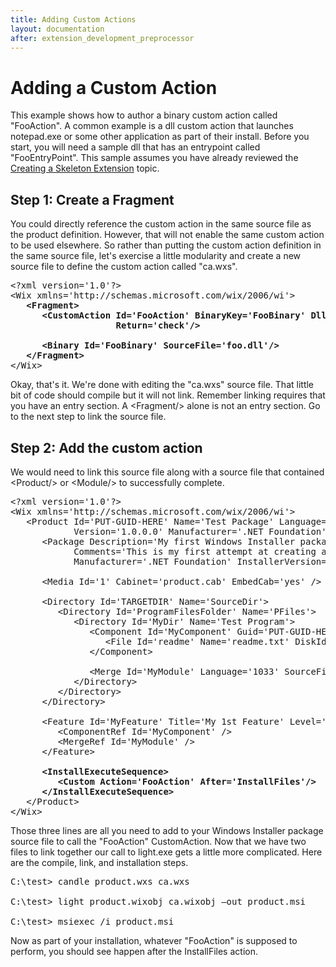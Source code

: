```yaml
---
title: Adding Custom Actions
layout: documentation
after: extension_development_preprocessor
---
```

# Adding a Custom Action

This example shows how to author a binary custom action called &quot;FooAction&quot;. A common example is a dll custom action that launches notepad.exe or some other application as part of their install. Before you start, you will need a sample dll that has an entrypoint called &quot;FooEntryPoint&quot;. This sample assumes you have already reviewed the [Creating a Skeleton Extension](extension_development_simple_example.html) topic.

## Step 1: Create a Fragment

You could directly reference the custom action in the same source file as the product definition. However, that will not enable the same custom action to be used elsewhere. So rather than putting the custom action definition in the same source file, let&apos;s exercise a little modularity and create a new source file to define the custom action called &quot;ca.wxs&quot;.

<pre>
&lt;?xml version='1.0'?&gt;
&lt;Wix xmlns='http://schemas.microsoft.com/wix/2006/wi'&gt;
<b><span class="style1">   &lt;Fragment&gt;</span>
<span class="style1">      &lt;CustomAction Id='FooAction' BinaryKey='FooBinary' DllEntry='FooEntryPoint' Execute='immediate'</span>
<span class="style1">                    Return='check'/&gt;</span>
 
<span class="style1">      &lt;Binary Id='FooBinary' SourceFile='foo.dll'/&gt;</span>
<span class="style1">   &lt;/Fragment&gt;</span></b>
&lt;/Wix&gt;
</pre>

Okay, that&apos;s it. We&apos;re done with editing the &quot;ca.wxs&quot; source file. That little bit of code should compile but it will not link. Remember linking requires that you have an entry section. A &lt;Fragment/&gt; alone is not an entry section. Go to the next step to link the source file.

## Step 2: Add the custom action

We would need to link this source file along with a source file that contained &lt;Product/&gt; or &lt;Module/&gt; to successfully complete.

<pre>
&lt;?xml version='1.0'?&gt;
&lt;Wix xmlns='http://schemas.microsoft.com/wix/2006/wi'&gt;
   &lt;Product Id='PUT-GUID-HERE' Name='Test Package' Language='1033' 
            Version='1.0.0.0' Manufacturer='.NET Foundation'&gt;
      &lt;Package Description='My first Windows Installer package'
            Comments='This is my first attempt at creating a Windows Installer database' 
            Manufacturer='.NET Foundation' InstallerVersion='200' Compressed='yes' /&gt;
 
      &lt;Media Id='1' Cabinet='product.cab' EmbedCab='yes' /&gt;
 
      &lt;Directory Id='TARGETDIR' Name='SourceDir'&gt;
         &lt;Directory Id='ProgramFilesFolder' Name='PFiles'&gt;
            &lt;Directory Id='MyDir' Name='Test Program'&gt;
               &lt;Component Id='MyComponent' Guid='PUT-GUID-HERE'&gt;
                  &lt;File Id='readme' Name='readme.txt' DiskId='1' Source='readme.txt' /&gt;
               &lt;/Component&gt;
 
               &lt;Merge Id='MyModule' Language='1033' SourceFile='module.msm' DiskId='1' /&gt;
            &lt;/Directory&gt;
         &lt;/Directory&gt;
      &lt;/Directory&gt;
 
      &lt;Feature Id='MyFeature' Title='My 1st Feature' Level='1'&gt;
         &lt;ComponentRef Id='MyComponent' /&gt;
         &lt;MergeRef Id='MyModule' /&gt;
      &lt;/Feature&gt;
<b>
 <span class="style1">     &lt;InstallExecuteSequence&gt;</span>
<span class="style1">         &lt;Custom Action='FooAction' After='InstallFiles'/&gt;</span>
<span class="style1">      &lt;/InstallExecuteSequence&gt;</span></b>
   &lt;/Product&gt;
&lt;/Wix&gt;
</pre>

Those three lines are all you need to add to your Windows Installer package source file to call the &quot;FooAction&quot; CustomAction. Now that we have two files to link together our call to light.exe gets a little more complicated. Here are the compile, link, and installation steps.

<pre>
C:\test&gt; <span class="style2">candle product.wxs ca.wxs</span>
 
C:\test&gt; <span class="style2">light product.wixobj ca.wixobj &ndash;out product.msi</span>
 
C:\test&gt; <span class="style2">msiexec /i product.msi</span>
</pre>

Now as part of your installation, whatever &quot;FooAction&quot; is supposed to perform, you should see happen after the InstallFiles action.
